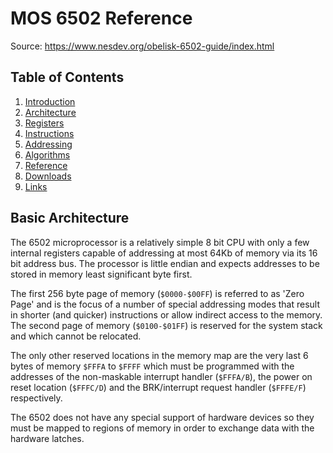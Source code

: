 MOS 6502 Reference
==================

Source: https://www.nesdev.org/obelisk-6502-guide/index.html

## Table of Contents

  1. [Introduction](https://github.com/macmade/MOS-6502-Emulator/blob/main/Reference/1-Introduction.md)
  2. [Architecture](https://github.com/macmade/MOS-6502-Emulator/blob/main/Reference/2-Architecture.md)
  3. [Registers](https://github.com/macmade/MOS-6502-Emulator/blob/main/Reference/3-Registers.md)
  4. [Instructions](https://github.com/macmade/MOS-6502-Emulator/blob/main/Reference/4-Instructions.md)
  5. [Addressing](https://github.com/macmade/MOS-6502-Emulator/blob/main/Reference/5-Addressing.md)
  6. [Algorithms](https://github.com/macmade/MOS-6502-Emulator/blob/main/Reference/6-Algorithms.md)
  7. [Reference](https://github.com/macmade/MOS-6502-Emulator/blob/main/Reference/7-Reference.md)
  8. [Downloads](https://github.com/macmade/MOS-6502-Emulator/blob/main/Reference/8-Downloads.md)
  9. [Links](https://github.com/macmade/MOS-6502-Emulator/blob/main/Reference/9-Links.md)

## Basic Architecture

The 6502 microprocessor is a relatively simple 8 bit CPU with only a few
internal registers capable of addressing at most 64Kb of memory via its 16 bit
address bus. The processor is little endian and expects addresses to be stored
in memory least significant byte first.

The first 256 byte page of memory (`$0000-$00FF`) is referred to as 'Zero Page'
and is the focus of a number of special addressing modes that result in shorter
(and quicker) instructions or allow indirect access to the memory. The second
page of memory (`$0100-$01FF`) is reserved for the system stack and which cannot
be relocated.

The only other reserved locations in the memory map are the very last 6 bytes
of memory `$FFFA` to `$FFFF` which must be programmed with the addresses of the
non-maskable interrupt handler (`$FFFA/B`), the power on reset location
(`$FFFC/D`) and the BRK/interrupt request handler (`$FFFE/F`) respectively.

The 6502 does not have any special support of hardware devices so they must be
mapped to regions of memory in order to exchange data with the hardware latches.
